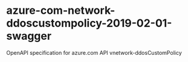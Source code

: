 # azure-com-network-ddoscustompolicy-2019-02-01-swagger
OpenAPI specification for azure.com API vnetwork-ddosCustomPolicy
